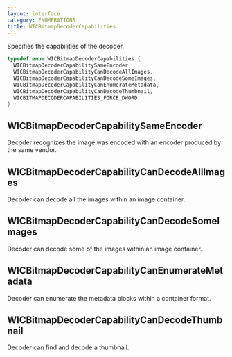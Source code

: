 ```yaml
---
layout: interface
category: ENUMERATIONS
title: WICBitmapDecoderCapabilities
---
```


Specifies the capabilities of the decoder.

```cpp
typedef enum WICBitmapDecoderCapabilities {
  WICBitmapDecoderCapabilitySameEncoder,
  WICBitmapDecoderCapabilityCanDecodeAllImages,
  WICBitmapDecoderCapabilityCanDecodeSomeImages,
  WICBitmapDecoderCapabilityCanEnumerateMetadata,
  WICBitmapDecoderCapabilityCanDecodeThumbnail,
  WICBITMAPDECODERCAPABILITIES_FORCE_DWORD
} ;
```

## WICBitmapDecoderCapabilitySameEncoder

Decoder recognizes the image was encoded with an encoder produced by the same vendor.

## WICBitmapDecoderCapabilityCanDecodeAllImages

Decoder can decode all the images within an image container.

## WICBitmapDecoderCapabilityCanDecodeSomeImages

Decoder can decode some of the images within an image container.

## WICBitmapDecoderCapabilityCanEnumerateMetadata

Decoder can enumerate the metadata blocks within a container format.

## WICBitmapDecoderCapabilityCanDecodeThumbnail

Decoder can find and decode a thumbnail.
